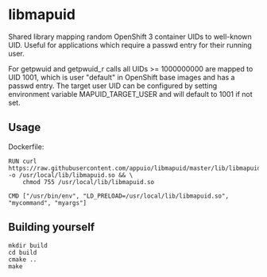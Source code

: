 # libmapuid
Shared library mapping random OpenShift 3 container UIDs to well-known UID. Useful for applications which require a passwd entry for their running user.

For getpwuid and getpwuid_r calls all UIDs >= 1000000000 are mapped to UID 1001, which is user "default" in OpenShift base images and has a passwd entry. The target user UID can be configured by setting environment variable MAPUID_TARGET_USER and will default to 1001 if not set.

## Usage

Dockerfile:

    RUN curl https://raw.githubusercontent.com/appuio/libmapuid/master/lib/libmapuid.so -o /usr/local/lib/libmapuid.so && \
        chmod 755 /usr/local/lib/libmapuid.so
    
    CMD ["/usr/bin/env", "LD_PRELOAD=/usr/local/lib/libmapuid.so", "mycommand", "myargs"]
    
## Building yourself

    mkdir build
    cd build
    cmake ..
    make
